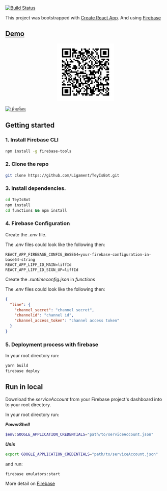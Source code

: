 [![Build Status](https://travis-ci.com/Ligament/TeyIsBot.svg?branch=master)](https://travis-ci.com/Ligament/TeyIsBot)

This project was bootstrapped with [Create React App](https://github.com/facebook/create-react-app). And using [Firebase](https://firebase.google.com/)

## [Demo](https://lin.ee/McYex7Z)

<p align="center">
	<img src="https://raw.githubusercontent.com/Ligament/TeyIsBot/master/M.png">
</p>
<a href="https://lin.ee/McYex7Z"><img src="https://scdn.line-apps.com/n/line_add_friends/btn/th.png" alt="เพิ่มเพื่อน" height="36" border="0"></a>

## Getting started

### 1. Install Firebase CLI

```bash
npm install -g firebase-tools
```

### 2. Clone the repo

```bash
git clone https://github.com/Ligament/TeyIsBot.git
```

### 3. Install dependencies.

```bash
cd TeyIsBot
npm install
cd functions && npm install
```

### 4. Firebase Configuration

Create the *.env* file.

The *.env* files could look like the following then:

```env
REACT_APP_FIREBASE_CONFIG_BASE64=your-firebase-configuration-in-base64-string
REACT_APP_LIFF_ID_MAIN=liffId
REACT_APP_LIFF_ID_SIGN_UP=liffId
```

Create the *.runtimeconfig.json* in *functions*

The *.env* files could look like the following then:

```json
{
  "line": {
    "channel_secret": "channel secret",
    "channelid": "channel id",
    "channel_access_token": "channel access token"
  }
}
```

### 5. Deployment process with firebase

In your root directory run:
```bash
yarn build
firebase deploy
```

## Run in local

Download the *serviceAccount* from your Firebase project's dashboard into to your root directory.

In your root directory run:

***PowerShell***
```powershell
$env:GOOGLE_APPLICATION_CREDENTIALS="path/to/serviceAccount.json"
```

***Unix***
```bash
export GOOGLE_APPLICATION_CREDENTIALS="path/to/serviceAccount.json"
```

and run:
```bash
firebase emulators:start
```

More detail on [Firebase](https://firebase.google.com/docs/functions/local-emulator#set_up_admin_credentials_optional)
